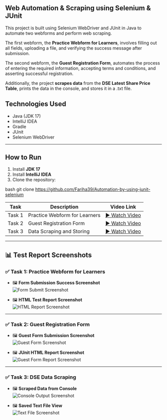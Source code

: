 ##  Web Automation & Scraping using Selenium & JUnit

This project is built using Selenium WebDriver and JUnit in Java to automate two webforms and perform web scraping.

The first webform, the **Practice Webform for Learners**, involves filling out all fields, uploading a file, and verifying the success message after submission.

The second webform, the **Guest Registration Form**, automates the process of entering the required information, accepting terms and conditions, and asserting successful registration.

Additionally, the project **scrapes data** from the **DSE Latest Share Price Table**, prints the data in the console, and stores it in a .txt file.
##  Technologies Used

- Java (JDK 17)  
- IntelliJ IDEA  
- Gradle  
- JUnit  
- Selenium WebDriver  

---

##  How to Run

1. Install **JDK 17**
2. Install **IntelliJ IDEA**
3. Clone the repository:
   
bash
   git clone https://github.com/Fariha39/Automation-by-using-junit-selenium

| Task      | Description                         | Video Link                         |
|-----------|-----------------------------------|----------------------------------|
| Task 1    | Practice Webform for Learners      | [▶ Watch Video]("C:\Users\jahan\Videos\ScreenRecorderFiles\20250628\webform1.mp4") |
| Task 2    | Guest Registration Form            | [▶ Watch Video]("C:\Users\jahan\Videos\ScreenRecorderFiles\20250628\registration.mp4") |
| Task 3    | Data Scraping and Storing          | [▶ Watch Video]("C:\Users\jahan\Videos\ScreenRecorderFiles\20250628\scraptable.mp4") |

---

## 📊 Test Report Screenshots

### ✅ Task 1: Practice Webform for Learners

- 🖼️ **Form Submission Success Screenshot**  
  ![Form Submit Screenshot](https://github.com/user-attachments/assets/![wb1](https://github.com/user-attachments/assets/37aa44db-3f7d-41c7-ad74-944cc5d172b0)
)

- 🖼️ **HTML Test Report Screenshot**  
  ![HTML Report Screenshot](https://github.com/user-attachments/assets/![wb2](https://github.com/user-attachments/assets/be926535-941e-42fa-84a1-788f14e43900)
)

---

### ✅ Task 2: Guest Registration Form

- 🖼️ **Guest Form Submission Screenshot**  
  ![Guest Form Screenshot](https://github.com/user-attachments/assets/![reg1](https://github.com/user-attachments/assets/d2d2ffc8-f660-40cd-b01a-9ac0642eb9fa)
)

- 🖼️ **JUnit HTML Report Screenshot**  
  ![Guest Form Report Screenshot](https://github.com/user-attachments/assets/![reg2](https://github.com/user-attachments/assets/c70f3f47-7c1a-4d64-aba7-2a44151c2548)
)

---

### ✅ Task 3: DSE Data Scraping

- 🖼️ **Scraped Data from Console**  
  ![Console Output Screenshot](https://github.com/user-attachments/assets/![scrap11](https://github.com/user-attachments/assets/7b332125-8a3e-4829-8eec-6ab3b03d8f08)
)

- 🖼️ **Saved Text File View**  
  ![Text File Screenshot](https://github.com/user-attachments/assets/![scrap12](https://github.com/user-attachments/assets/efb7d609-cd55-4371-b254-a59f547cf689)
)
